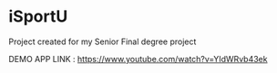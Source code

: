 # iSportU

Project created for my Senior Final degree project 

DEMO APP LINK : https://www.youtube.com/watch?v=YIdWRvb43ek
